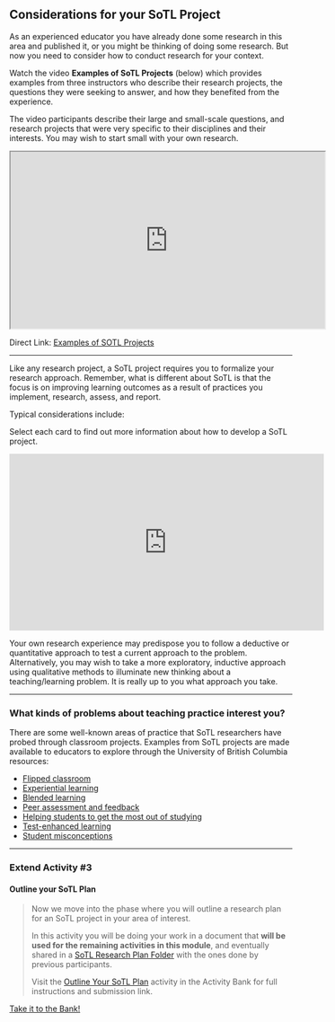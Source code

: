 ## Considerations for your SoTL Project

As an experienced educator you have already done some research in this area and published it, or you might be thinking of doing some research. But now you need to consider how to conduct research for your context.

Watch the video **Examples of SoTL Projects** (below) which provides examples from three instructors who describe their research projects, the questions they were seeking to answer, and how they benefited from the experience.

The video participants describe their large and small-scale questions, and research projects that were very specific to their disciplines and their interests. You may wish to start small with your own research.

<div class="video-container-4by3"><iframe width="560" height="315" src="https://www.youtube.com/embed/LogmkiN6utk"></iframe></div>

Direct Link: [Examples of SOTL Projects](https://youtu.be/LogmkiN6utk)

* * *

Like any research project, a SoTL project requires you to formalize your research approach. Remember, what is different about SoTL is that the focus is on improving learning outcomes as a result of practices you implement, research, assess, and report.

Typical considerations include:

Select each card to find out more information about how to develop a SoTL project.

<iframe width="560" height="315" src="https://harlows.github.io/sotl-considerations-dialog-cards.html" style="border:none;"></iframe>

Your own research experience may predispose you to follow a deductive or quantitative approach to test a current approach to the problem. Alternatively, you may wish to take a more exploratory, inductive approach using qualitative methods to illuminate new thinking about a teaching/learning problem. It is really up to you what approach you take.

* * *

### What kinds of problems about teaching practice interest you?

There are some well-known areas of practice that SoTL researchers have probed through classroom projects. Examples from SoTL projects are made available to educators to explore through the University of British Columbia resources:

*   [Flipped classroom](http://isotl.sites.olt.ubc.ca/files/2017/02/flipped-classroom.pdf)
*   [Experiential learning](http://flexible-learning2015.sites.olt.ubc.ca/files/2020/09/experiential-learning-2020.pdf)
*   [Blended learning](http://isotl.sites.olt.ubc.ca/files/2017/02/blended-learning.pdf)
*   [Peer assessment and feedback](http://isotl.sites.olt.ubc.ca/files/2017/02/peer-assessment-feedback.pdf)
*   [Helping students to get the most out of studying](http://isotl.sites.olt.ubc.ca/files/2017/02/helping-students_V2.pdf)
*   [Test-enhanced learning](http://isotl.sites.olt.ubc.ca/files/2017/02/test-enhanced-learning_V2.pdf)
*   [Student misconceptions](http://isotl.sites.olt.ubc.ca/files/2017/02/student-misconceptions.pdf)

* * *

### Extend Activity #3
#### Outline your SoTL Plan
> Now we move into the phase where you will outline a research plan for an SoTL project in your area of interest.
>
> In this activity you will be doing your work in a document that **will be used for the remaining activities in this module**, and eventually shared in a [SoTL Research Plan Folder](http://bit.ly/sotl-folder) with the ones done by previous participants.
>
> Visit the [Outline Your SoTL Plan](https://elearn.waikato.ac.nz/mod/forum/view.php?id=1649877) activity in the Activity Bank for full instructions and submission link.

[Take it to the Bank!](https://elearn.waikato.ac.nz/mod/forum/view.php?id=1649877 ":class=button")
